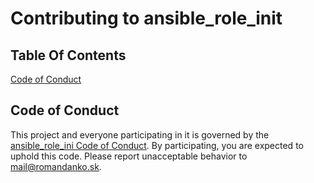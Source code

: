# Contributing to ansible_role_init

## Table Of Contents

[Code of Conduct](#code-of-conduct)

## Code of Conduct

This project and everyone participating in it is governed by the [ansible_role_ini Code of Conduct](CODE_OF_CONDUCT.md). By participating, you are expected to uphold this code. Please report unacceptable behavior to [mail@romandanko.sk](mailto:mail@romandanko.sk).
